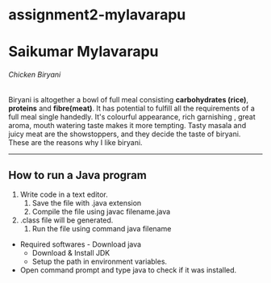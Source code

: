 # assignment2-mylavarapu
# Saikumar Mylavarapu

###### Chicken Biryani ######

Biryani is altogether a bowl of full meal consisting **carbohydrates (rice)**, **proteins** and **fibre(meat)**. It has potential to fulfill all the requirements of a full meal single handedly. It's colourful appearance, rich garnishing , great aroma, mouth watering taste makes it more tempting. Tasty masala and juicy meat are the showstoppers, and they decide the taste of biryani. These are the reasons why I like biryani.

---

## How to run a Java program ##

1. Write code in a text editor.
    1. Save the file with .java extension
    2. Compile the file using javac filename.java
2. .class file will be generated.
    1. Run the file using command java filename
* Required softwares  - Download java
    * Download & Install JDK
    * Setup the path in environment variables.
* Open command prompt and type java to check if it was installed.


    



